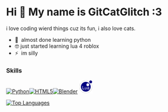 Hi 👋 My name is GitCatGlitch :3
=============================

i love coding wierd things cuz its fun, i also love cats.

* 🧠  almost done learning python
* 🤓 just started learning lua 4 roblox
* ⚡  im silly
  
### Skills


<p align="left">
<a href="https://www.python.org/" target="_blank" rel="noreferrer"><img src="https://raw.githubusercontent.com/danielcranney/readme-generator/main/public/icons/skills/python-colored.svg" width="36" height="36" alt="Python" /></a><a href="https://developer.mozilla.org/en-US/docs/Glossary/HTML5" target="_blank" rel="noreferrer"><img src="https://raw.githubusercontent.com/danielcranney/readme-generator/main/public/icons/skills/html5-colored.svg" width="36" height="36" alt="HTML5" /></a><a href="https://nodejs.org/en/" target="_blank" rel="noreferrer"></a><a href="https://www.blender.org/" target="_blank" rel="noreferrer"><img src="https://raw.githubusercontent.com/danielcranney/readme-generator/main/public/icons/skills/blender-colored.svg" width="36" height="36" alt="Blender" /></a>
  <a href="https://create.roblox.com/" target="_blank" rel="noreferrer"><img src="https://raw.githubusercontent.com/danielcranney/profileme-dev/refs/heads/main/public/icons/skills/lua-colored.svg" width="36" height="36" alt="Python" /></a>
</p>


<a href="https://github.com/GitCat-glitch" align="left"><img src="https://github-readme-stats.vercel.app/api/top-langs/?username=GitCat-glitch&langs_count=10&title_color=0891b2&text_color=14b8a6&icon_color=3382ed&bg_color=1c1917&hide_border=true&locale=en&custom_title=Top%20%Languages" alt="Top Languages" /></a>
